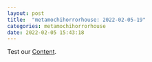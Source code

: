 ```yaml
---
layout: post
title:  "metamochihorrorhouse: 2022-02-05-19"
categories: metamochihorrorhouse
date: 2022-02-05 15:43:18
---
```

Test our [Content](https://github.com/HappyMaki/metamochihorrorhouse-Releases/releases/download/2022-02-05-19/metamochihorrorhouse_2022-02-05-19.zip).

